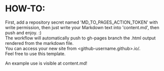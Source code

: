 # HOW-TO:

First, add a repository secret named 'MD_TO_PAGES_ACTION_TOKEN' with write permission, then just write your Markdown text into 'content.md', then push and enjoy. :)  
The workflow will automatically push to gh-pages branch the .html output rendered from the markdown file.  
You can access your new site from <github-username.github>.io/<repo-name>.  
Feel free to use this template.

An example use is visible at content.md!